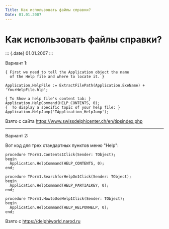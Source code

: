 ```yaml
---
Title: Как использовать файлы справки?
Date: 01.01.2007
---
```



Как использовать файлы справки?
===============================

::: {.date}
01.01.2007
:::

Вариант 1:

    { First we need to tell the Application object the name 
      of the Help file and where to locate it. } 
     
    Application.HelpFile := ExtractFilePath(Application.ExeName) + 'YourHelpFile.hlp'; 
     
    { To Show a help file's content tab: } 
    Application.HelpCommand(HELP_CONTENTS, 0); 
    {  To display a specific topic of your help file: } 
    Application.HelpJump('TApplication_HelpJump'); 

Взято с сайта <https://www.swissdelphicenter.ch/en/tipsindex.php>

------------------------------------------------------------------------
Вариант 2:

Вот код для трех стандартных пунктов меню \"Help\":

    procedure TForm1.Contents1Click(Sender: TObject);
    begin
      Application.HelpCommand(HELP_CONTENTS, 0);
    end;
     
    procedure TForm1.SearchforHelpOn1Click(Sender: TObject);
    begin
      Application.HelpCommand(HELP_PARTIALKEY, 0);
    end;
     
    procedure TForm1.HowtoUseHelp1Click(Sender: TObject);
    begin
      Application.HelpCommand(HELP_HELPONHELP, 0);
    end;

Взято с <https://delphiworld.narod.ru>
